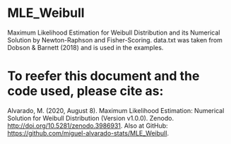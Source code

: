 # MLE_Weibull
Maximum Likelihood Estimation for Weibull Distribution and its Numerical Solution by Newton-Raphson and Fisher-Scoring.
data.txt was taken from Dobson & Barnett (2018) and is used in the examples.

# To reefer this document and the code used, please cite as:
Alvarado, M. (2020, August 8). Maximum Likelihood Estimation: Numerical Solution for Weibull Distribution (Version v1.0.0). Zenodo. http://doi.org/10.5281/zenodo.3986931. Also at GitHub: https://github.com/miguel-alvarado-stats/MLE_Weibull.
